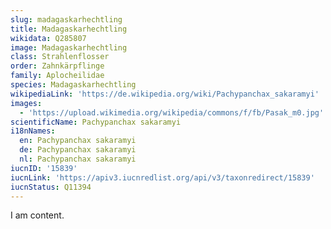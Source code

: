 ```yaml
---
slug: madagaskarhechtling
title: Madagaskarhechtling
wikidata: Q285807
image: Madagaskarhechtling
class: Strahlenflosser
order: Zahnkärpflinge
family: Aplocheilidae
species: Madagaskarhechtling
wikipediaLink: 'https://de.wikipedia.org/wiki/Pachypanchax_sakaramyi'
images:
  - 'https://upload.wikimedia.org/wikipedia/commons/f/fb/Pasak_m0.jpg'
scientificName: Pachypanchax sakaramyi
i18nNames:
  en: Pachypanchax sakaramyi
  de: Pachypanchax sakaramyi
  nl: Pachypanchax sakaramyi
iucnID: '15839'
iucnLink: 'https://apiv3.iucnredlist.org/api/v3/taxonredirect/15839'
iucnStatus: Q11394
---
```


I am content.
